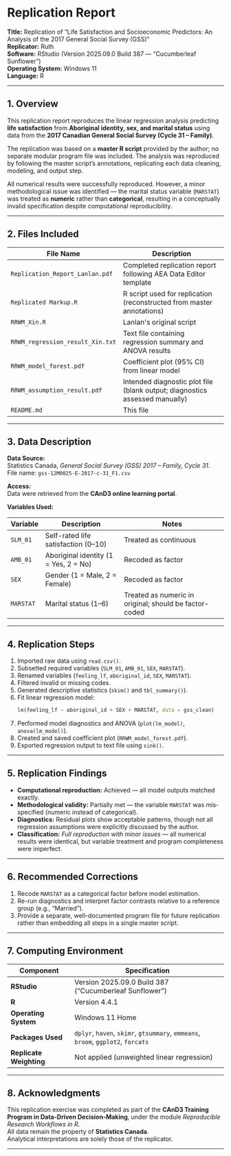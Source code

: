 # Replication Report

**Title:** Replication of “Life Satisfaction and Socioeconomic Predictors: An Analysis of the 2017 General Social Survey (GSS)”  
**Replicator:** Ruth  
**Software:** RStudio (Version 2025.09.0 Build 387 — “Cucumberleaf Sunflower”)  
**Operating System:** Windows 11  
**Language:** R  


---

## 1. Overview

This replication report reproduces the linear regression analysis predicting **life satisfaction** from **Aboriginal identity, sex, and marital status** using data from the **2017 Canadian General Social Survey (Cycle 31 – Family)**.

The replication was based on a **master R script** provided by the author; no separate modular program file was included. The analysis was reproduced by following the master script’s annotations, replicating each data cleaning, modeling, and output step.

All numerical results were successfully reproduced. However, a minor methodological issue was identified — the marital status variable (`MARSTAT`) was treated as **numeric** rather than **categorical**, resulting in a conceptually invalid specification despite computational reproducibility.

---

## 2. Files Included

| File Name | Description |
|------------|-------------|
| `Replication_Report_Lanlan.pdf` | Completed replication report following AEA Data Editor template |
| `Replicated Markup.R` | R script used for replication (reconstructed from master annotations) |
| `RRWM_Xin.R`| Lanlan's original script|
| `RRWM_regression_result_Xin.txt` | Text file containing regression summary and ANOVA results |
| `RRWM_model_forest.pdf` | Coefficient plot (95% CI) from linear model |
| `RRWM_assumption_result.pdf` | Intended diagnostic plot file (blank output; diagnostics assessed manually) |
| `README.md` | This file |

---

## 3. Data Description

**Data Source:**  
Statistics Canada, *General Social Survey (GSS) 2017 – Family, Cycle 31*.  
File name: `gss-12M0025-E-2017-c-31_F1.csv`  

**Access:**  
Data were retrieved from the **CAnD3 online learning portal**.  

**Variables Used:**

| Variable | Description | Notes |
|-----------|--------------|-------|
| `SLM_01` | Self-rated life satisfaction (0–10) | Treated as continuous |
| `AMB_01` | Aboriginal identity (1 = Yes, 2 = No) | Recoded as factor |
| `SEX` | Gender (1 = Male, 2 = Female) | Recoded as factor |
| `MARSTAT` | Marital status (1–6) | Treated as numeric in original; should be factor-coded |

---

## 4. Replication Steps

1. Imported raw data using `read.csv()`.  
2. Subsetted required variables (`SLM_01`, `AMB_01`, `SEX`, `MARSTAT`).  
3. Renamed variables (`feeling_lf`, `aboriginal_id`, `SEX`, `MARSTAT`).  
4. Filtered invalid or missing codes.  
5. Generated descriptive statistics (`skim()` and `tbl_summary()`).  
6. Fit linear regression model:  
   ```r
   lm(feeling_lf ~ aboriginal_id + SEX + MARSTAT, data = gss_clean)
   ```
7. Performed model diagnostics and ANOVA (`plot(lm_model)`, `anova(lm_model)`).  
8. Created and saved coefficient plot (`RRWM_model_forest.pdf`).  
9. Exported regression output to text file using `sink()`.  

---

## 5. Replication Findings

- **Computational reproduction:** Achieved — all model outputs matched exactly.  
- **Methodological validity:** Partially met — the variable `MARSTAT` was mis-specified (numeric instead of categorical).  
- **Diagnostics:** Residual plots show acceptable patterns, though not all regression assumptions were explicitly discussed by the author.  
- **Classification:** *Full reproduction with minor issues* — all numerical results were identical, but variable treatment and program completeness were imperfect.

---

## 6. Recommended Corrections

1. Recode `MARSTAT` as a categorical factor before model estimation.  
2. Re-run diagnostics and interpret factor contrasts relative to a reference group (e.g., “Married”).  
3. Provide a separate, well-documented program file for future replication rather than embedding all steps in a single master script.  

---

## 7. Computing Environment

| Component | Specification |
|------------|---------------|
| **RStudio** | Version 2025.09.0 Build 387 (“Cucumberleaf Sunflower”) |
| **R** | Version 4.4.1 |
| **Operating System** | Windows 11 Home |
| **Packages Used** | `dplyr`, `haven`, `skimr`, `gtsummary`, `emmeans`, `broom`, `ggplot2`, `forcats` |
| **Replicate Weighting** | Not applied (unweighted linear regression) |

---

## 8. Acknowledgments

This replication exercise was completed as part of the **CAnD3 Training Program in Data-Driven Decision-Making**, under the module *Reproducible Research Workflows in R*.  
All data remain the property of **Statistics Canada**.  
Analytical interpretations are solely those of the replicator.

---





